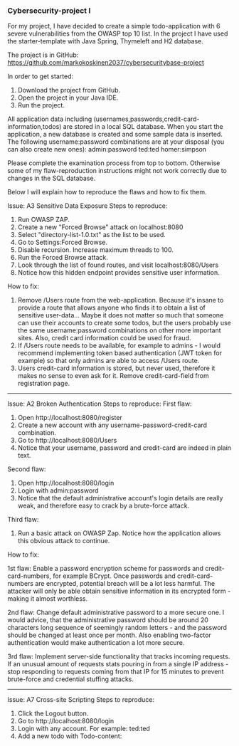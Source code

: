 ### Cybersecurity-project I

For my project, I have decided to create a simple todo-application with 6 severe vulnerabilities from the OWASP top 10 list.
In the project I have used the starter-template with Java Spring, Thymeleft and H2 database.

The project is in GitHub: https://github.com/markokoskinen2037/cybersecuritybase-project

In order to get started:
1. Download the project from GitHub.
2. Open the project in your Java IDE. 
3. Run the project.

All application data including (usernames,passwords,credit-card-information,todos) are stored in a local SQL database.
When you start the application, a new database is created and some sample data is inserted. The following username:password combinations are at your disposal (you can also create new ones):
admin:password
ted:ted
homer:simpson

Please complete the examination process from top to bottom. Otherwise some of my flaw-reproduction instructions might not work correctly due to changes in the SQL database.

Below I will explain how to reproduce the flaws and how to fix them.

Issue: A3 Sensitive Data Exposure
Steps to reproduce:
1. Run OWASP ZAP.
2. Create a new "Forced Browse" attack on localhost:8080
3. Select "directory-list-1.0.txt" as the list to be used.
4. Go to Settings:Forced Browse. 
5. Disable recursion. Increase maximum threads to 100.
6. Run the Forced Browse attack.
7. Look through the list of found routes, and visit localhost:8080/Users
8. Notice how this hidden endpoint provides sensitive user information.

How to fix:
1. Remove /Users route from the web-application. Because it's insane to provide a route that allows anyone who finds it to obtain a list of sensitive user-data... Maybe it does not matter so much that someone can use their accounts to create some todos, but the users probably use the same username:password combinations on other more important sites. Also, credit card information could be used for fraud.
2. If /Users route needs to be available, for example to admins - I would recommend implementing token based authentication (JWT token for example) so that only admins are able to access /Users route.
3. Users credit-card information is stored, but never used, therefore it makes no sense to even ask for it. Remove credit-card-field from registration page.
-----------------------------------------

Issue: A2 Broken Authentication
Steps to reproduce:
First flaw:
1. Open http://localhost:8080/register
2. Create a new account with any username-password-credit-card combination.
3. Go to http://localhost:8080/Users
4. Notice that your username, password and credit-card are indeed in plain text.

Second flaw:
1. Open http://localhost:8080/login
2. Login with admin:password
3. Notice that the default administrative account's login details are really weak, and therefore easy to crack by a brute-force attack.

Third flaw:
1. Run a basic attack on OWASP Zap. Notice how the application allows this obvious attack to continue.

How to fix:

1st flaw:
Enable a password encryption scheme for passwords and credit-card-numbers, for example BCrypt. Once passwords and credit-card-numbers are encrypted, potential breach will be a lot less harmful. The attacker will only be able obtain sensitive information in its encrypted form - making it almost worthless.

2nd flaw:
Change default administrative password to a more secure one. I would advice, that the administrative password should be around 20 characters long sequence of seemingly random letters - and the password should be changed at least once per month. Also enabling two-factor authentication would make authentication a lot more secure.

3rd flaw: Implement server-side functionality that tracks incoming requests. If an unusual amount of requests stats pouring in from a single IP address - stop responding to requests coming from that IP for 15 minutes to prevent brute-force and credential stuffing attacks.

-----------------------------------------

Issue: A7 Cross-site Scripting
Steps to reproduce:
1. Click the Logout button.
2. Go to http://localhost:8080/login
3. Login with any account. For example: ted:ted
4. Add a new todo with Todo-content: <script>window.location.replace("http://www.example.com")</script>
5. View global list of todos by clicking "Click here"
6. Notice how you are now being redirected to "http://www.example.com"

How to fix:
- The todo-listing page is currently being created to a String, by appending todos to the end of it. This String is then returned straight to the browser for rendering.
- Instead of creating the list by appending text to a String, iterate over every todo-entity and serve them to a template processing-engine Thymeleaf, that uses th:text as an attribute. By using th:text attribute, Thymeleaf template-engine automatically checks for "shady" input values and acts accordingly. 
- Now todos that contain <script> tags wont be interpreted as html-elements, but instead they are treated as text.
  
-----------------------------------------

Issue: A5 Broken Access Control
Steps to reproduce:
1. Go to http://localhost:8080/todo
1. Click the Logout button.
2. Go to http://localhost:8080/login
3. Login with ted:ted
4. Notice how there is no link to adminpage.
5. Open your browser's developer console.
6. Input window.sessionStorage.setItem("username", "admin");
7. Refresh the page (press F5).
8. Notice how there is now a link to "Supersecret adminpage", from where you can now access functions that should be unavailable to everyone except user: "admin". (Don't click the "clear sql database" button just yet!)

How to fix:
1. Implement session handling and request validation. This could be achieved with tokens like so:
- User logs in for the first time.
- Server creates a unique token (for example JWT-token) that is saved on server and also sent back to users web-browser - where the token is stored.
- Check the token every time, when a user tries to access a restricted URL such as /adminpage.
- If the token is valid, return adminpage.html. Else redirect user back to where he came from.
- Because the token is created on the server by highly sophisticated Signature Algorithm, it's basically impossible to guess a valid token.
-----------------------------------------

Issue: A1 Injection (SQL)
Steps to reproduce:
1. Open localhost:8080/Users
2. Notice, that the are several users in the database. (If you clicked "CLEAR SQL DATABASE" in the previous part, there wont be any users! If that is the case; create a new user and then continue from step 3)
3. Open http://localhost:8080/register
4. Leave name- and creditcard-fields empty.
5. Set password-field to: '); DROP TABLE USER; CREATE TABLE User (id int NOT NULL AUTO_INCREMENT,cc varchar(200),username varchar(200),password varchar(200)); INSERT INTO User (cc,username,password) VALUES ('911','You have been hacked',' sorry
6. Click "Submit".
7. Open http://localhost:8080/Users
8. Notice, that all other users have been deleted.

How to fix:

Sanitize SQL query input parameters by using Prepared Statements. This can easily be implemented in application code by following these steps:

1. Create a String query = "INSERT INTO User (username,password,cc) VALUES(?,?);"
2. Perform some validation on the input parameters. I would suggest at least checking the length of the input parameters, and that if they contain html-elements.
3. Create a PreparedStatement object from the query.
4. Insert input parameters into the PreparedStatement.
5. Execute the PreparedStatement.
-----------------------------------------

Issue: A10 Insufficient Logging & Monitoring
Steps to reproduce:

- Examine the application code and notice that logging & monitoring is not enabled.
How to fix:
- Enable logging for the most important features, such as login-requests with LoggerFactory.
- Configure automatic backups.
- Implement real-time monitoring alerts.
-----------------------------------------
